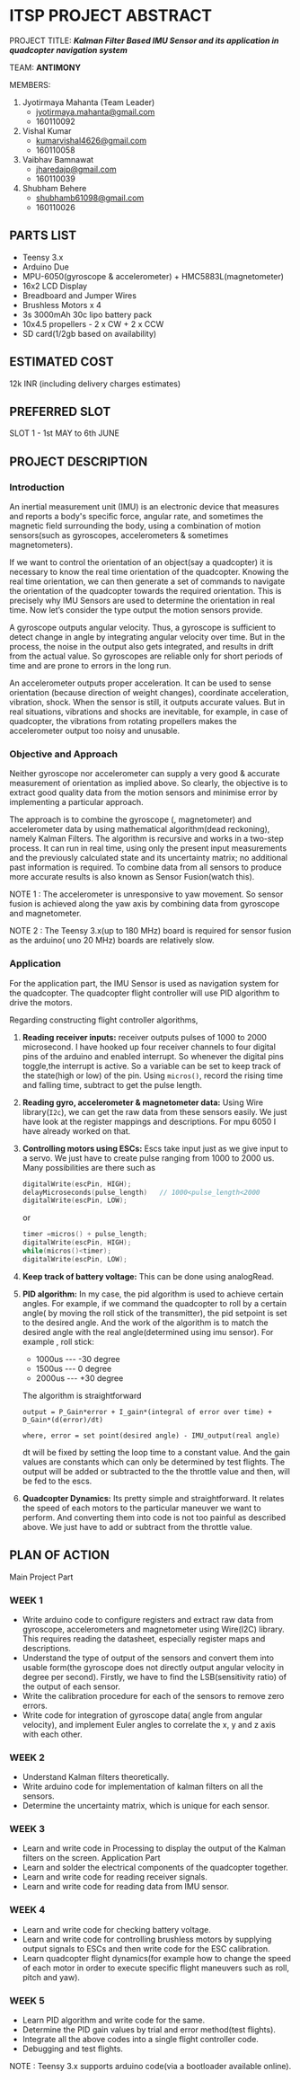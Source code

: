 # ITSP PROJECT ABSTRACT

PROJECT TITLE: ***Kalman Filter Based IMU Sensor and its application in quadcopter navigation system***

TEAM: **ANTIMONY**

MEMBERS:

1. Jyotirmaya Mahanta (Team Leader)
    - jyotirmaya.mahanta@gmail.com
    - 160110092
2. Vishal Kumar
    - kumarvishal4626@gmail.com
    - 160110058
3. Vaibhav Bamnawat
    - jharedajp@gmail.com
    - 160110039
4. Shubham Behere
    - shubhamb61098@gmail.com
    - 160110026



## PARTS LIST

- Teensy 3.x 
- Arduino Due
- MPU-6050(gyroscope & accelerometer) + HMC5883L(magnetometer)       
- 16x2 LCD Display
- Breadboard and Jumper Wires
- Brushless Motors x 4
- 3s 3000mAh 30c lipo battery pack
- 10x4.5 propellers - 2 x CW + 2 x CCW
- SD card(1/2gb based on availability)

## ESTIMATED COST

12k INR (including delivery charges estimates)

## PREFERRED SLOT

SLOT 1 - 1st MAY to 6th JUNE

## PROJECT DESCRIPTION

### Introduction

An inertial measurement unit (IMU) is an electronic device that measures and reports a body's specific force, angular rate, and sometimes the magnetic field surrounding the body, using a combination of motion sensors(such as gyroscopes, accelerometers & sometimes magnetometers).

If we want to control the orientation of an object(say a quadcopter) it is necessary to know the real time orientation of the quadcopter. Knowing the real time orientation, we can then generate a set of commands to navigate the orientation of the quadcopter towards the required orientation. This is precisely why IMU Sensors are used to determine the orientation in real time. Now let’s consider the type output the motion sensors provide.

A gyroscope outputs angular velocity. Thus, a gyroscope is sufficient to detect change in angle by integrating angular velocity over time. But in the process, the noise in the output also gets integrated, and results in drift from the actual value. So gyroscopes are reliable only for short periods of time and  are prone to errors in the long run.

An accelerometer outputs proper acceleration. It can be used to sense orientation (because direction of weight changes), coordinate acceleration, vibration, shock. When the sensor is still, it outputs accurate values. But in real situations, vibrations and shocks are inevitable, for example, in case of quadcopter, the vibrations from rotating propellers makes the accelerometer output too noisy and unusable. 

### Objective and Approach

Neither gyroscope nor accelerometer can supply a very good & accurate measurement of orientation as implied above. So clearly, the objective is to extract good quality data from the motion sensors and minimise error by implementing a particular approach.

The approach is to combine the gyroscope (, magnetometer) and accelerometer data by using mathematical algorithm(dead reckoning), namely Kalman Filters. The algorithm is recursive and works in a two-step process. It can run in real time, using only the present input measurements and the previously calculated state and its uncertainty matrix; no additional past information is required. To combine data from all sensors to produce more accurate results is also known as Sensor Fusion(watch this). 

NOTE 1 : The accelerometer is unresponsive to yaw movement. So sensor fusion is achieved along the yaw axis by combining data from gyroscope and magnetometer.

NOTE 2 : The Teensy 3.x(up to 180 MHz) board is required for sensor fusion as the arduino( uno 20 MHz) boards are relatively slow.

### Application

For the application part, the IMU Sensor is used as navigation system for the quadcopter. The quadcopter flight controller will use PID algorithm to drive the motors.

Regarding constructing flight controller algorithms,

1. **Reading receiver inputs:**
    receiver outputs  pulses of 1000 to 2000 microsecond. I have hooked up four receiver channels to four digital pins of the arduino and enabled interrupt. So whenever the digital pins toggle,the interrupt is active. So a variable can be set to keep track of the state(high or low) of the pin. Using `micros()`, record the rising time and falling time, subtract to get the pulse length.

2. **Reading gyro, accelerometer & magnetometer data:**
    Using Wire library(`I2c`), we can get the raw data from these sensors easily. We just have look at the register mappings and descriptions. For mpu 6050 I have already worked on that. 

3. **Controlling motors using ESCs:**
    Escs take input just as we give input to a servo. We just have to create pulse ranging from 1000 to 2000 us. Many possibilities are there such as 
    ```cpp
    digitalWrite(escPin, HIGH);
    delayMicroseconds(pulse_length)   // 1000<pulse_length<2000
    digitalWrite(escPin, LOW);
    ```
    or

    ```cpp
    timer =micros() + pulse_length;
    digitalWrite(escPin, HIGH);
    while(micros()<timer);
    digitalWrite(escPin, LOW); 
    ```
4. **Keep track of battery voltage:**
    This can be done using analogRead.

5. **PID algorithm:**
    In my case, the pid algorithm is used to achieve certain angles. For example, if we command the quadcopter to roll by a certain angle( by moving the roll stick of the transmitter), the pid setpoint is set to the desired angle. And the work of the algorithm is to match the desired angle with the real angle(determined using imu sensor). For example , roll stick:
    - 1000us --- -30 degree
    - 1500us ---  0 degree
    - 2000us --- +30 degree        
    
    The algorithm is straightforward

    ```
    output = P_Gain*error + I_gain*(integral of error over time) + D_Gain*(d(error)/dt)

    where, error = set point(desired angle) - IMU_output(real angle)
    ```

    dt will be fixed by setting the loop time to a constant value.
    And the gain values are constants which can only be determined by test flights.
    The output will be added or subtracted to the the throttle value and then, will be fed to the escs.

6. **Quadcopter Dynamics:**
    Its pretty simple and straightforward. It relates the speed of each motors to the particular maneuver we want to perform. And converting them into code is not too painful as described above. We just have to add or subtract from the throttle value.

## PLAN OF ACTION

Main Project Part

### WEEK 1

- Write arduino code to configure registers and extract raw data from gyroscope, accelerometers and magnetometer using Wire(I2C) library. This requires reading the datasheet, especially register maps and descriptions.
- Understand the type of output of the sensors and convert them into usable form(the gyroscope does not directly output angular velocity in degree per second). Firstly, we have to find the LSB(sensitivity ratio) of the output of each sensor. 
- Write the calibration procedure for each of the sensors to remove zero errors.
- Write code for integration of gyroscope data( angle from angular velocity), and implement Euler angles to correlate the x, y and z axis with each other. 

### WEEK 2

- Understand Kalman filters theoretically.
- Write arduino code for implementation of kalman filters on all the sensors.
- Determine the uncertainty matrix, which is unique for each sensor.

### WEEK 3

- Learn and write code in Processing to display the output of the Kalman filters on the screen.
Application Part
- Learn and solder the electrical components of the quadcopter together.
- Learn and write code for reading receiver signals.
- Learn and write code for reading data from IMU sensor.

### WEEK 4

- Learn and write code for checking battery voltage.
- Learn and write code for controlling brushless motors by supplying output signals to ESCs and then write code for the ESC calibration.
- Learn quadcopter flight dynamics(for example how to change the speed of each motor in order to execute specific flight maneuvers such as roll, pitch and yaw).

### WEEK 5

- Learn PID algorithm and write code for the same.
- Determine the PID gain values by trial and error method(test flights).
- Integrate all the above codes into a single flight controller code.
- Debugging and test flights.

NOTE : Teensy 3.x supports arduino code(via a bootloader available online).
